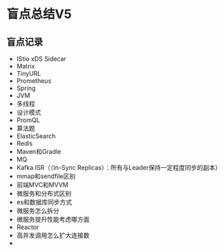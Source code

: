 # 盲点总结V5

## 盲点记录

* IStio xDS Sidecar
* Matrix
* TinyURL
* Prometheus
* Spring
* JVM
* 多线程
* 设计模式
* PromQL
* 算法题
* ElasticSearch
* Redis
* Maven和Gradle
* MQ
* Kafka ISR（（In-Sync Replicas）：所有与Leader保持一定程度同步的副本）
* mmap和sendfile区别
* 前端MVC和MVVM
* 微服务和分布式区别
* es和数据库同步方式
* 微服务怎么拆分
* 微服务提升性能考虑哪方面
* Reactor
* 高并发调用怎么扩大连接数
* 

